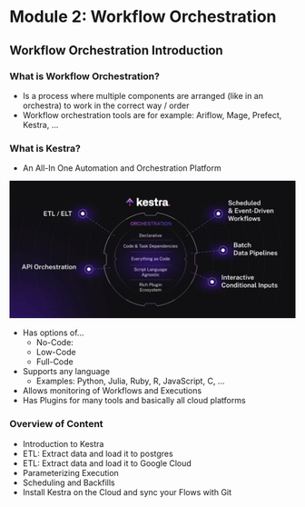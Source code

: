 # Module 2: Workflow Orchestration

## Workflow Orchestration Introduction

### What is Workflow Orchestration?
- Is a process where multiple components are arranged (like in an orchestra) to work in the correct way / order
- Workflow orchestration tools are for example: Ariflow, Mage, Prefect, Kestra, ...

### What is Kestra?

- An All-In One Automation and Orchestration Platform

![alt text](images/kestra_1.jpg)

- Has options of...
  - No-Code: 
  - Low-Code
  - Full-Code
- Supports any language
  - Examples: Python, Julia, Ruby, R, JavaScript, C, ...
- Allows monitoring of Workflows and Executions
- Has Plugins for many tools and basically all cloud platforms

### Overview of Content
- Introduction to Kestra
- ETL: Extract data and load it to postgres
- ETL: Extract data and load it to Google Cloud
- Parameterizing Execution
- Scheduling and Backfills
- Install Kestra on the Cloud and sync your Flows with Git

